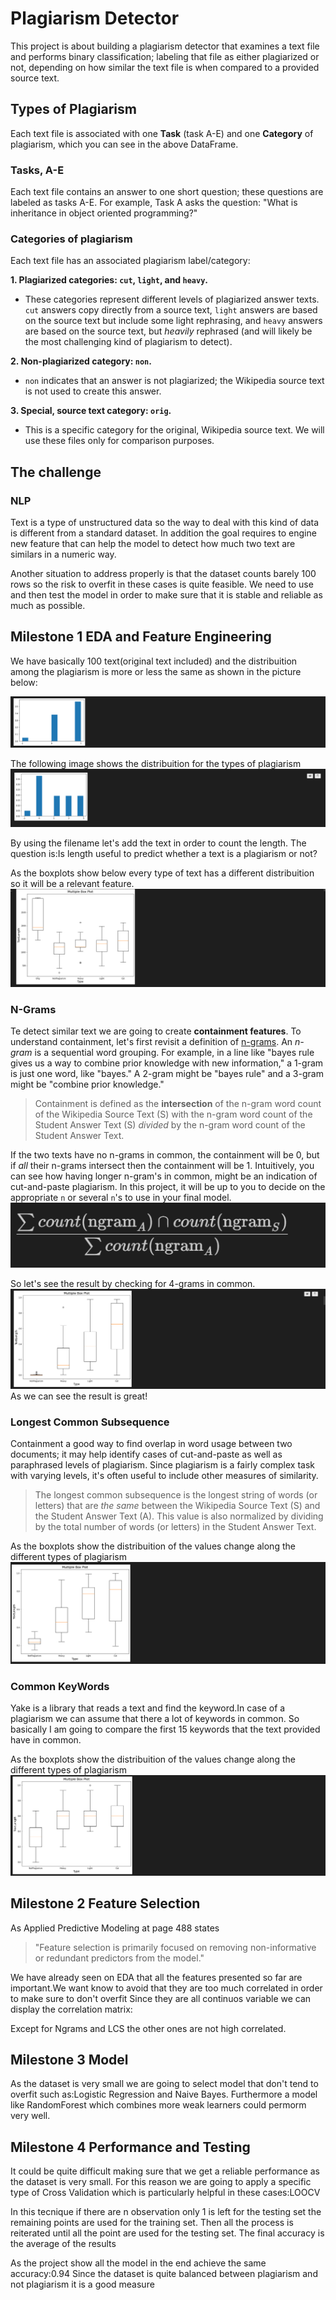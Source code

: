 # Plagiarism Detector
This project is about building a plagiarism detector that examines a text file and performs binary classification; labeling that file as either plagiarized or not, depending on how similar the text file is when compared to a provided source text. 

## Types of Plagiarism

Each text file is associated with one **Task** (task A-E) and one **Category** of plagiarism, which you can see in the above DataFrame.

###  Tasks, A-E

Each text file contains an answer to one short question; these questions are labeled as tasks A-E. For example, Task A asks the question: "What is inheritance in object oriented programming?"

### Categories of plagiarism 

Each text file has an associated plagiarism label/category:

**1. Plagiarized categories: `cut`, `light`, and `heavy`.**
* These categories represent different levels of plagiarized answer texts. `cut` answers copy directly from a source text, `light` answers are based on the source text but include some light rephrasing, and `heavy` answers are based on the source text, but *heavily* rephrased (and will likely be the most challenging kind of plagiarism to detect).
     
**2. Non-plagiarized category: `non`.** 
* `non` indicates that an answer is not plagiarized; the Wikipedia source text is not used to create this answer.
    
**3. Special, source text category: `orig`.**
* This is a specific category for the original, Wikipedia source text. We will use these files only for comparison purposes.

## The challenge

### NLP

Text is a type of unstructured data so the way to deal with this kind of data is different from a standard dataset.
In addition the goal requires to engine new feature that can help the model to detect how much two text are similars in a numeric way.

Another situation to address properly is that the dataset counts barely 100 rows so the risk to overfit in these cases is quite feasible.
We need to use and then test the model in order to make sure that it is stable and reliable as much as possible.


## Milestone 1 EDA and Feature Engineering

We have basically 100 text(original text included) and the distribuition among the plagiarism is more or less the same as shown in the picture below:

![alt text](https://github.com/alessandroNarcisi96/PlagiarismDetector/blob/master/Images/PlagNotPlag.PNG)

The following image shows the distribuition for the types of plagiarism
![alt text](https://github.com/alessandroNarcisi96/PlagiarismDetector/blob/master/Images/AllPlag.PNG)

By using the filename let's add the text in order to count the length.
The question is:Is length useful to predict whether a text is a plagiarism or not?

As the boxplots show below every type of text has a different distribuition so it will be a relevant feature.
![alt text](https://github.com/alessandroNarcisi96/PlagiarismDetector/blob/master/Images/Length.PNG)

### N-Grams
Te detect similar text we are going to create **containment features**. To understand containment, let's first revisit a definition of [n-grams](https://en.wikipedia.org/wiki/N-gram). An *n-gram* is a sequential word grouping. For example, in a line like "bayes rule gives us a way to combine prior knowledge with new information," a 1-gram is just one word, like "bayes." A 2-gram might be "bayes rule" and a 3-gram might be "combine prior knowledge."

> Containment is defined as the **intersection** of the n-gram word count of the Wikipedia Source Text (S) with the n-gram word count of the Student  Answer Text (S) *divided* by the n-gram word count of the Student Answer Text.


If the two texts have no n-grams in common, the containment will be 0, but if _all_ their n-grams intersect then the containment will be 1. Intuitively, you can see how having longer n-gram's in common, might be an indication of cut-and-paste plagiarism. In this project, it will be up to you to decide on the appropriate `n` or several `n`'s to use in your final model.
![alt text](https://github.com/alessandroNarcisi96/PlagiarismDetector/blob/master/Images/NGrams.PNG)

So let's see the result by checking for 4-grams in common.
![alt text](https://github.com/alessandroNarcisi96/PlagiarismDetector/blob/master/Images/NGramsBoxPlot.PNG)
As we can see the result is great!


### Longest Common Subsequence

Containment a good way to find overlap in word usage between two documents; it may help identify cases of cut-and-paste as well as paraphrased levels of plagiarism. Since plagiarism is a fairly complex task with varying levels, it's often useful to include other measures of similarity.

> The longest common subsequence is the longest string of words (or letters) that are *the same* between the Wikipedia Source Text (S) and the Student Answer Text (A). This value is also normalized by dividing by the total number of words (or letters) in the  Student Answer Text. 

As the boxplots show the distribuition of the values change along the different types of plagiarism 
![alt text](https://github.com/alessandroNarcisi96/PlagiarismDetector/blob/master/Images/LCS.PNG)

### Common KeyWords
Yake is a library that reads a text and find the keyword.In case of a plagiarism we can assume that there a lot of keywords in common.
So basically I am going to compare the first 15 keywords that the text provided have in common.

As the boxplots show the distribuition of the values change along the different types of plagiarism
![alt text](https://github.com/alessandroNarcisi96/PlagiarismDetector/blob/master/Images/KeyWords.PNG)

## Milestone 2 Feature Selection
As Applied Predictive Modeling at page 488 states 
>"Feature selection is primarily focused on removing non-informative or redundant predictors from the model."

We have already seen on EDA that all the features presented so far are important.We want know to avoid that they are too much correlated in order to make sure to don't overfit
Since they are all continuos variable we can display the correlation matrix:

Except for Ngrams and LCS the other ones are not high correlated.

## Milestone 3 Model

As the dataset is very small we are going to select model that don't tend to overfit such as:Logistic Regression and Naive Bayes.
Furthermore a model like RandomForest which combines more weak learners could permorm very well.

## Milestone 4 Performance and Testing

It could be quite difficult making sure that we get a reliable performance as the dataset is very small.
For this reason we are going to apply a specific type of Cross Validation which is particularly helpful in these cases:LOOCV

In this tecnique if there are n observation only 1 is left for the testing set the remaining points are used for the training set.
Then all the process is reiterated until all the point are used for the testing set.
The final accuracy is the average of the results

As the project show all the model in the end achieve the same accuracy:0.94
Since the dataset is quite balanced between plagiarism and not plagiarism it is a good measure